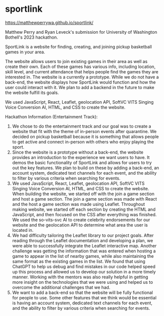 # sportlink
https://matthewperrywa.github.io/sportlink/

Matthew Perry and Ryan Leveck's submission for University of Washington Bothell's 2023 hackathon.

SportLink is a website for finding, creating, and joining pickup basketball games in your area.

The website allows users to join existing games in their area as well as create their own. Each of these games has various info, including location, skill level, and current attendance that helps people find the games they are interested in. The website is a currently a prototype. While we do not have a back-end, the website displays how SportLink would function and how the user could interact with it. We plan to add a backend in the future to make the website fulfill its goals.

We used JavaScript, React, Leaflet, geolocation API, SoftVC VITS Singing Voice Conversion AI, HTML, and CSS to create the website.

Hackathon Information (Entertainment Track):

1. We chose to do the entertainment track and our goal was to create a website that fit with the theme of in-person events after quarantine. We decided on pickup basketball because it is something that allows people to get active and connect in-person with others who enjoy playing the sport.
2. Since the website is a prototype without a back-end, the website provides an introduction to the experience we want users to have. It demos the basic functionality of SportLink and allows for users to try out the key features. We plan to build on these by adding a back-end, an account system, dedicated text channels for each event, and the ability to filter by various criteria when searching for events.
3. We used JavaScript, React, Leaflet, geolocation API, SoftVC VITS Singing Voice Conversion AI, HTML, and CSS to create the website. When building the website, we started off with the join a game section and host a game section. The join a game section was made with React and the host a game section was made using Leaflet. Throughout making website, we started off each section by creating the HTML and JavaScript, and then focused on the CSS after everything was finished. We used the so-vits-svc AI to create celebrity endorsements for our website and the geolocation API to determine what area the user is located in.
4. We had difficulty tailoring the Leaflet library to our project goals. After reading through the Leaflet documentation and developing a plan, we were able to successfully integrate the Leaflet interactive map. Another challenge was getting the information that was entered when hosting a game to appear in the list of nearby games, while also maintaining the same format as the existing games in the list. We found that using ChatGPT to help us debug and find mistakes in our code helped speed up this process and allowed us to develop our solution in a more timely manner. Working with the mentors was also really helpful in getting more insight on the technologies that we were using and helped us to overcome the additional challenges that we had.
5. We want to add a back-end so that the website will be fully functional for people to use. Some other features that we think would be essential is having an account system, dedicated text channels for each event, and the ability to filter by various criteria when searching for events.
